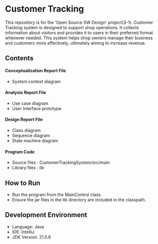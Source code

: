 # Customer Tracking
This repository is for the 'Open Source SW Design' project(3-1).
Customer Tracking system is designed to support shop operations. It collects information about visitors and provides it to users in their preferred format whenever needed. This system helps shop owners manage their business and customers more effectively, ultimately aiming to increase revenue.


## Contents
#### Conceptualization Report File
- System context diagram
#### Analysis Report File
- Use case diagram
- User Interface prototype
#### Design Report File
- Class diagram
- Sequence diagram
- State machine diagram
#### Program Code
- Source files : CustomerTrackingSystem/src/main
- Library files : lib


## How to Run
- Run the program from the MainControl class.
- Ensure the jar files in the lib directory are included in the classpath.


## Development Environment
- Language: Java
- IDE: IntelliJ
- JDK Version: 21.0.6
